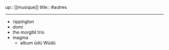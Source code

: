 up:: [[musique]]
title:: 
#autres 

---

 - rippington
 - domi
 - the morglbl trio
 - magma
     - album üdü Wüdü

